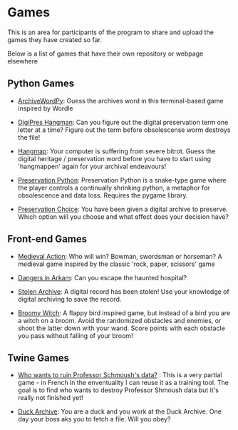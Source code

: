 # Games

This is an area for participants of the program to share and upload the games they have created so far.

Below is a list of games that have their own repository or webpage elsewhere

## Python Games

- [ArchiveWordPy](https://github.com/archivistnathan/archiveswordpy): Guess the archives word in this terminal-based game inspired by Wordle
  
- [DigiPres Hangman](https://github.com/archivistnathan/Digipres-Hangman): Can you figure out the digital preservation term one letter at a time? Figure out the term before obsolescense worm destroys the file!
  
- [Hangmap](https://github.com/PhilipEno/hangmap): Your computer is suffering from severe bitrot. Guess the digital heritage / preservation word before you have to start using 'hangmappen' again for your archival endeavours!
  
- [Preservation Python](https://github.com/archivistnathan/preservation-python): Preservation Python is a snake-type game where the player controls a continually shrinking python, a metaphor for obsolescence and data loss. Requires the pygame library.
  
- [Preservation Choice](https://github.com/EvavandenHurk/PreservationChoice): You have been given a digital archive to preserve. Which option will you choose and what effect does your decision have?

  
## Front-end Games
- [Medieval Action](https://evavandenhurk.github.io/MedievalAction/): Who will win? Bowman, swordsman or horseman? A medieval game inspired by the classic 'rock, paper, scissors' game
  
- [Dangers in Arkam](https://evavandenhurk.github.io/DangersinArkham/): Can you escape the haunted hospital?
  
- [Stolen Archive](https://evavandenhurk.github.io/StolenArchive/): A digital record has been stolen! Use your knowledge of digital archiving to save the record.

- [Broomy Witch](https://archiveduck.github.io/BroomyWitch/): A flappy bird inspired game, but instead of a bird you are a witch on a broom. Avoid the randomized obstacles and enemies, or shoot the latter down with your wand. Score points with each obstacle you pass without falling of your broom!

## Twine Games
- [Who wants to ruin Professor Schmoush's data?](https://github.com/EFortinD/Alchemy/tree/main/Jeux) : This is a very partial game - in French in the enventuality I can reuse it as a training tool. The goal is to find who wants to destroy Professor Shmoush data but it's really not finished yet!

- [Duck Archive](https://archiveduck.github.io/DuckArchiveGame/): You are a duck and you work at the Duck Archive. One day your boss aks you to fetch a file. Will you obey?

